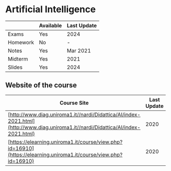 # Artificial Intelligence 

|   | Available | Last Update |
| ------------- | ------------- | ------------ |
| Exams | Yes | 2024 |
| Homework  | No | - |
| Notes  | Yes | Mar 2021 |
| Midterm | Yes | 2021|
| Slides | Yes | 2024 |

## Website of the course

| Course Site | Last Update|
| ------------- | ------------- | 
|[http://www.diag.uniroma1.it//nardi/Didattica/AI/index-2021.html](http://www.diag.uniroma1.it//nardi/Didattica/AI/index-2021.html) | 2020|
|[https://elearning.uniroma1.it/course/view.php?id=16910](https://elearning.uniroma1.it/course/view.php?id=16910) | 2020|

